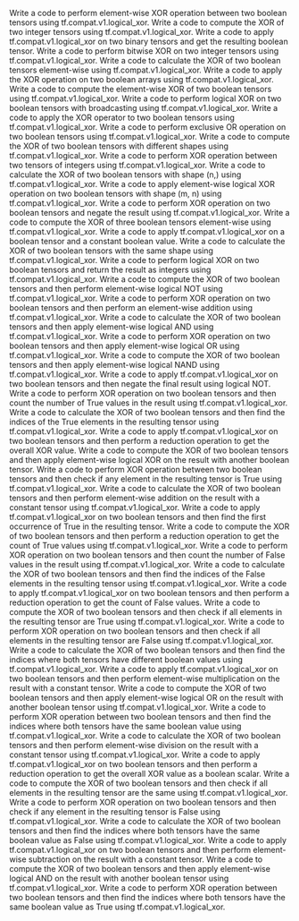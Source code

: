 Write a code to perform element-wise XOR operation between two boolean tensors using tf.compat.v1.logical_xor.
Write a code to compute the XOR of two integer tensors using tf.compat.v1.logical_xor.
Write a code to apply tf.compat.v1.logical_xor on two binary tensors and get the resulting boolean tensor.
Write a code to perform bitwise XOR on two integer tensors using tf.compat.v1.logical_xor.
Write a code to calculate the XOR of two boolean tensors element-wise using tf.compat.v1.logical_xor.
Write a code to apply the XOR operation on two boolean arrays using tf.compat.v1.logical_xor.
Write a code to compute the element-wise XOR of two boolean tensors using tf.compat.v1.logical_xor.
Write a code to perform logical XOR on two boolean tensors with broadcasting using tf.compat.v1.logical_xor.
Write a code to apply the XOR operator to two boolean tensors using tf.compat.v1.logical_xor.
Write a code to perform exclusive OR operation on two boolean tensors using tf.compat.v1.logical_xor.
Write a code to compute the XOR of two boolean tensors with different shapes using tf.compat.v1.logical_xor.
Write a code to perform XOR operation between two tensors of integers using tf.compat.v1.logical_xor.
Write a code to calculate the XOR of two boolean tensors with shape (n,) using tf.compat.v1.logical_xor.
Write a code to apply element-wise logical XOR operation on two boolean tensors with shape (m, n) using tf.compat.v1.logical_xor.
Write a code to perform XOR operation on two boolean tensors and negate the result using tf.compat.v1.logical_xor.
Write a code to compute the XOR of three boolean tensors element-wise using tf.compat.v1.logical_xor.
Write a code to apply tf.compat.v1.logical_xor on a boolean tensor and a constant boolean value.
Write a code to calculate the XOR of two boolean tensors with the same shape using tf.compat.v1.logical_xor.
Write a code to perform logical XOR on two boolean tensors and return the result as integers using tf.compat.v1.logical_xor.
Write a code to compute the XOR of two boolean tensors and then perform element-wise logical NOT using tf.compat.v1.logical_xor.
Write a code to perform XOR operation on two boolean tensors and then perform an element-wise addition using tf.compat.v1.logical_xor.
Write a code to calculate the XOR of two boolean tensors and then apply element-wise logical AND using tf.compat.v1.logical_xor.
Write a code to perform XOR operation on two boolean tensors and then apply element-wise logical OR using tf.compat.v1.logical_xor.
Write a code to compute the XOR of two boolean tensors and then apply element-wise logical NAND using tf.compat.v1.logical_xor.
Write a code to apply tf.compat.v1.logical_xor on two boolean tensors and then negate the final result using logical NOT.
Write a code to perform XOR operation on two boolean tensors and then count the number of True values in the result using tf.compat.v1.logical_xor.
Write a code to calculate the XOR of two boolean tensors and then find the indices of the True elements in the resulting tensor using tf.compat.v1.logical_xor.
Write a code to apply tf.compat.v1.logical_xor on two boolean tensors and then perform a reduction operation to get the overall XOR value.
Write a code to compute the XOR of two boolean tensors and then apply element-wise logical XOR on the result with another boolean tensor.
Write a code to perform XOR operation between two boolean tensors and then check if any element in the resulting tensor is True using tf.compat.v1.logical_xor.
Write a code to calculate the XOR of two boolean tensors and then perform element-wise addition on the result with a constant tensor using tf.compat.v1.logical_xor.
Write a code to apply tf.compat.v1.logical_xor on two boolean tensors and then find the first occurrence of True in the resulting tensor.
Write a code to compute the XOR of two boolean tensors and then perform a reduction operation to get the count of True values using tf.compat.v1.logical_xor.
Write a code to perform XOR operation on two boolean tensors and then count the number of False values in the result using tf.compat.v1.logical_xor.
Write a code to calculate the XOR of two boolean tensors and then find the indices of the False elements in the resulting tensor using tf.compat.v1.logical_xor.
Write a code to apply tf.compat.v1.logical_xor on two boolean tensors and then perform a reduction operation to get the count of False values.
Write a code to compute the XOR of two boolean tensors and then check if all elements in the resulting tensor are True using tf.compat.v1.logical_xor.
Write a code to perform XOR operation on two boolean tensors and then check if all elements in the resulting tensor are False using tf.compat.v1.logical_xor.
Write a code to calculate the XOR of two boolean tensors and then find the indices where both tensors have different boolean values using tf.compat.v1.logical_xor.
Write a code to apply tf.compat.v1.logical_xor on two boolean tensors and then perform element-wise multiplication on the result with a constant tensor.
Write a code to compute the XOR of two boolean tensors and then apply element-wise logical OR on the result with another boolean tensor using tf.compat.v1.logical_xor.
Write a code to perform XOR operation between two boolean tensors and then find the indices where both tensors have the same boolean value using tf.compat.v1.logical_xor.
Write a code to calculate the XOR of two boolean tensors and then perform element-wise division on the result with a constant tensor using tf.compat.v1.logical_xor.
Write a code to apply tf.compat.v1.logical_xor on two boolean tensors and then perform a reduction operation to get the overall XOR value as a boolean scalar.
Write a code to compute the XOR of two boolean tensors and then check if all elements in the resulting tensor are the same using tf.compat.v1.logical_xor.
Write a code to perform XOR operation on two boolean tensors and then check if any element in the resulting tensor is False using tf.compat.v1.logical_xor.
Write a code to calculate the XOR of two boolean tensors and then find the indices where both tensors have the same boolean value as False using tf.compat.v1.logical_xor.
Write a code to apply tf.compat.v1.logical_xor on two boolean tensors and then perform element-wise subtraction on the result with a constant tensor.
Write a code to compute the XOR of two boolean tensors and then apply element-wise logical AND on the result with another boolean tensor using tf.compat.v1.logical_xor.
Write a code to perform XOR operation between two boolean tensors and then find the indices where both tensors have the same boolean value as True using tf.compat.v1.logical_xor.